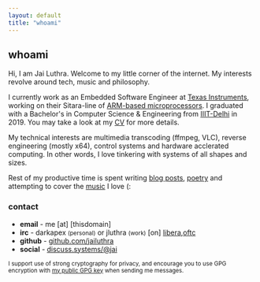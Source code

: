 ```yaml
---
layout: default
title: "whoami"
---
```


## whoami

Hi, I am Jai Luthra. Welcome to my little corner of the internet. My interests revolve around tech, music and philosophy.

I currently work as an Embedded Software Engineer at [Texas Instruments](https://www.ti.com), working on their Sitara-line of [ARM-based microprocessors](https://www.ti.com/microcontrollers-mcus-processors/processors/arm-based-processors/overview.html).
I graduated with a Bachelor's in Computer Science & Engineering from [IIIT-Delhi](http://iiitd.ac.in) in 2019.
You may take a look at my <a href="/files/cv.pdf">CV</a> for more details.

My technical interests are multimedia transcoding (ffmpeg, VLC), reverse engineering (mostly x64), control systems and hardware acclerated computing.
In other words, I love tinkering with systems of all shapes and sizes.

Rest of my productive time is spent writing [blog posts](/blog), [poetry](/poetry) and attempting to cover the [music](/music) I love (:

### contact
<div id="contact"> </div>

* **email** - me \[at\] \[thisdomain\]
* **irc** - darkapex <small>(personal)</small> or jluthra <small>(work)</small> \[on\] [libera](https://web.libera.chat/),[oftc](https://webchat.oftc.net/)
* **github** - [github.com/jailuthra](https://github.com/jailuthra)
* **social** - <a rel="me" href="https://discuss.systems/@jai">discuss.systems/@jai</a>

<small>I support use of strong cryptography for privacy, and encourage you to use GPG encryption with <a href="/files/public-key.asc">my public GPG key</a> when sending me messages.</small>


